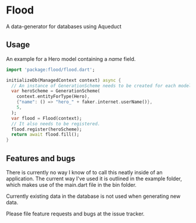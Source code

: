 # Flood
A data-generator for databases using Aqueduct

## Usage

An example for a Hero model containing a *name* field. 

```dart
import 'package:flood/flood.dart';

initializeDb(ManagedContext context) async {
  // An instance of GenerationScheme needs to be created for each model
  var heroScheme = GenerationScheme(
    context.entityForType(Hero),
    {"name": () => "hero_" + faker.internet.userName()},
    5,
  );
  var flood = Flood(context);
  // It also needs to be registered.
  flood.register(heroScheme);
  return await flood.fill();
}
```

## Features and bugs

There is currently no way I know of to call this neatly inside of an application. The current way I've used it is outlined in the example folder, which makes use of the main.dart file in the bin folder.

Currently existing data in the database is not used when generating new data.

Please file feature requests and bugs at the issue tracker.
